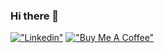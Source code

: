 ### Hi there 👋

<!--
**FernandoMay/FernandoMay** is a ✨ _special_ ✨ repository because its `README.md` (this file) appears on your GitHub profile.

Here are some ideas to get you started:

- 🔭 I’m currently working on ...
- 🌱 I’m currently learning ...
- 👯 I’m looking to collaborate on ...
- 🤔 I’m looking for help with ...
- 💬 Ask me about ...
- 📫 How to reach me: ...
- 😄 Pronouns: ...
- ⚡ Fun fact: ...
-->

[!["Linkedin"](https://upload.wikimedia.org/wikipedia/commons/c/ca/LinkedIn_logo_initials.png)](https://www.linkedin.com/in/fernando-may-fuentes-80b62a176/)
[!["Buy Me A Coffee"](https://www.buymeacoffee.com/assets/img/custom_images/purple_img.png)](https://www.buymeacoffee.com/maydarrell)
